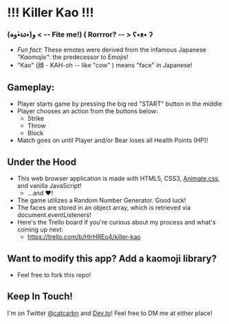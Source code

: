# !!! Killer Kao !!!
### (๑و•̀ω•́)و < -- Fite me!) ( Rorrror? -- >  ʕ•ᴥ•  ʔ
* *Fun fact:* These emotes were derived from the infamous Japanese *"Kaomojis"*: 
the predecessor to Emojis! 
* "Kao" (顔 - KAH-oh -- like "cow" ) means "face" in Japanese!

## Gameplay:
* Player starts game by pressing the big red "START" button in the middle
* Player chooses an action from the buttons below:
  - Strike
  - Throw
  - Block
* Match goes on until Player and/or Bear loses all Health Points (HP)!


## Under the Hood
* This web browser application is made with HTML5, CSS3, [Animate.css](https://daneden.github.io/animate.css/), and vanilla JavaScript!
  * ...and &hearts;!
* The game utilizes a Random Number Generator. Good luck!
* The faces are stored in an object array, which is retrieved via document.eventListeners!
* Here's the Trello board if you're curious about my process and what's coming up next:
    * https://trello.com/b/HIrHREo4/killer-kao


## Want to modify this app? Add a kaomoji library? 
* Feel free to fork this repo!

## Keep In Touch!
I'm on Twitter [@catcarbn](https://twitter.com/catcarbn) and [Dev.to](http://dev.to/catcarbn)! Feel free to DM me at either place!
